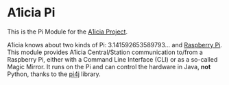 # A1icia Pi

This is the Pi Module for the [A1icia Project](https://github.com/markhull/A1icia).

A1icia knows about two kinds of Pi: 3.141592653589793... and [Raspberry Pi](https://www.raspberrypi.org). This module provides A1icia Central/Station communication to/from a Raspberry Pi, either with a Command Line Interface (CLI) or as a so-called Magic Mirror. It runs on the Pi and can control the hardware in Java, **not** Python, thanks to the [pi4j](https://github.com/Pi4J/pi4j) library.
